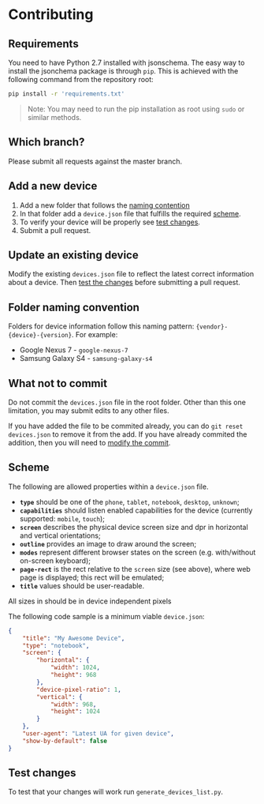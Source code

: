 # Contributing

## Requirements

You need to have Python 2.7 installed with jsonschema.
The easy way to install the jsonchema package is through `pip`.
This is achieved with the following command from the repository root:

```sh
pip install -r 'requirements.txt'
```

> Note: You may need to run the pip installation as root using `sudo` or similar methods.

## Which branch?

Please submit all requests against the master branch.

## Add a new device

1. Add a new folder that follows the [naming contention](#folder-naming-convention)
2. In that folder add a `device.json` file that fulfills the required [scheme](#scheme).
3. To verify your device will be properly see [test changes](#test-changes).
4. Submit a pull request.

## Update an existing device

Modify the existing `devices.json` file to reflect the latest correct information about a device.
Then [test the changes](#test-changes) before submitting a pull request.

## Folder naming convention

Folders for device information follow this naming pattern: `{vendor}-{device}-{version}`.
For example:

* Google Nexus 7 - `google-nexus-7`
* Samsung Galaxy S4 - `samsung-galaxy-s4` 

## What not to commit

Do not commit the `devices.json` file in the root folder.
Other than this one limitation, you may submit edits to any other files.

If you have added the file to be commited already, you can do `git reset devices.json` to remove it from the add.
If you have already commited the addition, then you will need to [modify the commit](http://stackoverflow.com/a/1186549).

## Scheme

The following are allowed properties within a `device.json` file.

- **`type`** should be one of the `phone`, `tablet`, `notebook`, `desktop`, `unknown`;
- **`capabilities`** should listen enabled capabilities for the device (currently supported: `mobile`, `touch`);
- **`screen`** describes the physical device screen size and dpr in horizontal and vertical orientations;
- **`outline`** provides an image to draw around the screen;
- **`modes`** represent different browser states on the screen (e.g. with/without on-screen keyboard);
- **`page-rect`** is the rect relative to the `screen` size (see above), where web page is displayed; this rect will be emulated;
- **`title`** values should be user-readable.

All sizes in should be in device independent pixels

The following code sample is a minimum viable `device.json`:

```json
{
    "title": "My Awesome Device",
    "type": "notebook",
    "screen": {
        "horizontal": {
            "width": 1024, 
            "height": 968
        }, 
        "device-pixel-ratio": 1, 
        "vertical": {
            "width": 968, 
            "height": 1024
        }
    },
    "user-agent": "Latest UA for given device",
    "show-by-default": false
}
```

## Test changes

To test that your changes will work run `generate_devices_list.py`.
